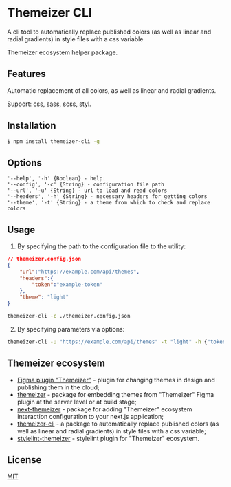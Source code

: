 # Themeizer CLI
A cli tool to automatically replace published colors (as well as linear and radial gradients) in style files with a css variable

Themeizer ecosystem helper package.

## Features
Automatic replacement of all colors, as well as linear and radial gradients.

Support: css, sass, scss, styl.

## Installation
```bash
$ npm install themeizer-cli -g
```

## Options
```
'--help', '-h' {Boolean} - help
'--config', '-c' {String} - configuration file path
'--url', '-u' {String} - url to load and read colors
'--headers', '-h' {String} - necessary headers for getting colors
'--theme', '-t' {String} - a theme from which to check and replace colors
```

## Usage
1. By specifying the path to the configuration file to the utility:

```json
// themeizer.config.json
{
    "url":"https://example.com/api/themes",
    "headers":{
        "token":"example-token"
    },
    "theme": "light"
}
```

```bash
themeizer-cli -c ./themeizer.config.json
```

2. By specifying parameters via options:

```bash
themeizer-cli -u "https://example.com/api/themes" -t "light" -h {"token":"example-token"}
```

## Themeizer ecosystem
* [Figma plugin "Themeizer"](https://www.figma.com/community/plugin/1065764293242137356/Themeizer) - plugin for changing themes in design and publishing them in the cloud;
* [themeizer](https://www.npmjs.com/package/themeizer) - package for embedding themes from "Themeizer" Figma plugin at the server level or at build stage;
* [next-themeizer](https://www.npmjs.com/package/next-themeizer) - package for adding "Themeizer" ecosystem interaction configuration to your next.js application;
* [themeizer-cli](https://www.npmjs.com/package/themeizer-cli) - a package to automatically replace published colors (as well as linear and radial gradients) in style files with a css variable;
* [stylelint-themeizer](https://www.npmjs.com/package/stylelint-themeizer) - stylelint plugin for "Themeizer" ecosystem.

## License

[MIT](https://github.com/vordgi/themeizer-cli/blob/main/LICENSE)